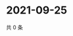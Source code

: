 # 2021-09-25

共 0 条

<!-- BEGIN WEIBO -->
<!-- 最后更新时间 Sat Sep 25 2021 07:13:30 GMT+0800 (China Standard Time) -->

<!-- END WEIBO -->
